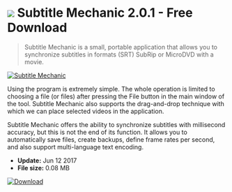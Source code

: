 # ![](https://cdn.softexe.net/static/icon/d/subtitle-mechanic-10988.png) Subtitle Mechanic 2.0.1 - Free Download

> Subtitle Mechanic is a small, portable application that allows you to synchronize subtitles in formats (SRT) SubRip or MicroDVD with a movie.

[![Subtitle Mechanic](https:https://tse4.mm.bing.net/th?id=OIP.3l-iwvbNInB-hIyQPUjsUgHaFW&pid=Api)](https://softexe.net/win/multimedia/video/subtitle-mechanic:pRahh.html)

Using the program is extremely simple. The whole operation is limited to choosing a file (or files) after pressing the File button in the main window of the tool. Subtitle Mechanic also supports the drag-and-drop technique with which we can place selected videos in the application.
  
 Subtitle Mechanic offers the ability to synchronize subtitles with millisecond accuracy, but this is not the end of its function. It allows you to automatically save files, create backups, define frame rates per second, and also support multi-language text encoding.


- **Update:** Jun 12 2017
- **File size:** 0.08 MB

[![Download](https://cdn.softexe.net/static/img/download.png)](https://softexe.net/win/multimedia/video/subtitle-mechanic:pRahh.html)

